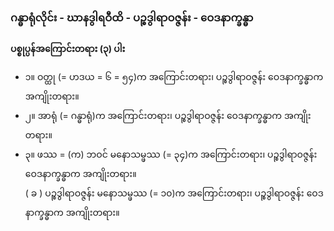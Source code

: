 ### ဂန္ဓာရုံလိုင်း - ဃာနဒွါရဝီထိ - ပဉ္စဒွါရာဝဇ္ဇန်း - ဝေဒနာက္ခန္ဓာ

**ပစ္စုပ္ပန်အကြောင်းတရား (၃) ပါး**

- ၁။ ဝတ္ထု (= ဟဒယ = ၆ = ၅၄)က အကြောင်းတရား၊ ပဉ္စဒွါရာဝဇ္ဇန်း ဝေဒနာက္ခန္ဓာက အကျိုးတရား။
- ၂။ အာရုံ (= ဂန္ဓာရုံ)က အကြောင်းတရား၊ ပဉ္စဒွါရာဝဇ္ဇန်း ဝေဒနာက္ခန္ဓာက အကျိုးတရား။
- ၃။ ဖဿ = (က) ဘဝင် မနောသမ္ဖဿ (= ၃၄)က အကြောင်းတရား၊ ပဉ္စဒွါရာဝဇ္ဇန်း ဝေဒနာက္ခန္ဓာက အကျိုးတရား။ 
<br>( ခ ) ပဉ္စဒွါရာဝဇ္ဇန်း မနောသမ္ဖဿ (= ၁၀)က အကြောင်းတရား၊ ပဉ္စဒွါရာဝဇ္ဇန်း ဝေဒနာက္ခန္ဓာက အကျိုးတရား။